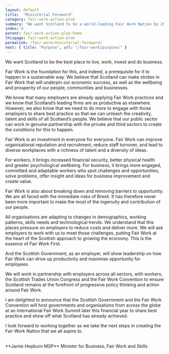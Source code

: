 ```yaml
---
layout: default
title:  "Ministerial Foreword"
category: fair-work-action-plan
summary: "We want Scotland to be a world-leading Fair Work Nation by 2025"
index: 0
parent: fair-work-action-plan-home
thispage: fair-work-action-plan
permalink: /fair-work/ministerial-foreword/
next: { title: "Purpose", url: "/fair-work/purpose/" }
---
```


We want Scotland to be the best place to live, work, invest and do business.  

Fair Work is the foundation for this, and indeed, a prerequisite for it to happen in a sustainable way.  We believe that Scotland can make strides in Fair Work that will underpin our economic success, as well as the wellbeing and prosperity of our people, communities and businesses.  

We know that many employers are already applying Fair Work practices and we know that Scotland’s leading firms are as productive as elsewhere.  However, we also know that we need to do more to engage with those employers to share best practice so that we can unleash the creativity, talent and skills of all Scotland’s people.  We believe that our public sector can work in genuine partnership with the private and third sectors to create the conditions for this to happen.

Fair Work is an investment in everyone for everyone.  Fair Work can improve organisational reputation and recruitment, reduce staff turnover, and lead to diverse workplaces with a richness of talent and a diversity of ideas.  

For workers, it brings increased financial security, better physical health and greater psychological wellbeing. For business, it brings more engaged, committed and adaptable workers who spot challenges and opportunities, solve problems, offer insight and ideas for business improvement and create value.  

Fair Work is also about breaking down and removing barriers to opportunity.  We are all faced with the immediate risks of Brexit.  It has therefore never been more important to make the most of the ingenuity and contribution of our people.  

All organisations are adapting to changes in demographics, working patterns, skills needs and technological trends. We understand that this places pressure on employers to reduce costs and deliver more.  We will ask employers to work with us to meet those challenges, putting Fair Work at the heart of the Scottish approach to growing the economy.  This is the essence of Fair Work First.  

And the Scottish Government, as an employer, will show leadership on how Fair Work can drive up productivity and maximise opportunity for employees.  

We will work in partnership with employers across all sectors, with workers, the Scottish Trades Union Congress and the Fair Work Convention to ensure Scotland remains at the forefront of progressive policy thinking and action around Fair Work.

I am delighted to announce that the Scottish Government and the Fair Work Convention will host governments and organisations from across the globe at an international Fair Work Summit later this financial year to share best practice and show off what Scotland has already achieved.

I look forward to working together as we take the next steps in creating the Fair Work Nation that we all aspire to.  

<br/>
**Jamie Hepburn MSP**  
Minister for Business, Fair Work and Skills
